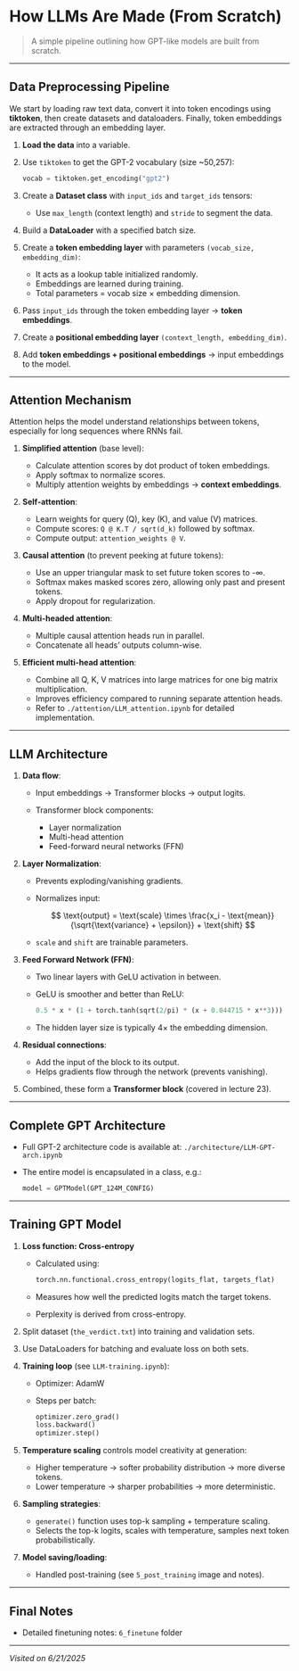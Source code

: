 # How LLMs Are Made (From Scratch)

> A simple pipeline outlining how GPT-like models are built from scratch.

---

## Data Preprocessing Pipeline

We start by loading raw text data, convert it into token encodings using **tiktoken**, then create datasets and dataloaders. Finally, token embeddings are extracted through an embedding layer.

1. **Load the data** into a variable.
2. Use `tiktoken` to get the GPT-2 vocabulary (size \~50,257):

   ```python
   vocab = tiktoken.get_encoding("gpt2")
   ```

3. Create a **Dataset class** with `input_ids` and `target_ids` tensors:

   - Use `max_length` (context length) and `stride` to segment the data.

4. Build a **DataLoader** with a specified batch size.
5. Create a **token embedding layer** with parameters `(vocab_size, embedding_dim)`:

   - It acts as a lookup table initialized randomly.
   - Embeddings are learned during training.
   - Total parameters = vocab size × embedding dimension.

6. Pass `input_ids` through the token embedding layer → **token embeddings**.
7. Create a **positional embedding layer** `(context_length, embedding_dim)`.
8. Add **token embeddings + positional embeddings** → input embeddings to the model.

---

## Attention Mechanism

Attention helps the model understand relationships between tokens, especially for long sequences where RNNs fail.

1. **Simplified attention** (base level):

   - Calculate attention scores by dot product of token embeddings.
   - Apply softmax to normalize scores.
   - Multiply attention weights by embeddings → **context embeddings**.

2. **Self-attention**:

   - Learn weights for query (Q), key (K), and value (V) matrices.
   - Compute scores: `Q @ K.T / sqrt(d_k)` followed by softmax.
   - Compute output: `attention_weights @ V`.

3. **Causal attention** (to prevent peeking at future tokens):

   - Use an upper triangular mask to set future token scores to -∞.
   - Softmax makes masked scores zero, allowing only past and present tokens.
   - Apply dropout for regularization.

4. **Multi-headed attention**:

   - Multiple causal attention heads run in parallel.
   - Concatenate all heads’ outputs column-wise.

5. **Efficient multi-head attention**:

   - Combine all Q, K, V matrices into large matrices for one big matrix multiplication.
   - Improves efficiency compared to running separate attention heads.
   - Refer to `./attention/LLM_attention.ipynb` for detailed implementation.

---

## LLM Architecture

1. **Data flow**:

   - Input embeddings → Transformer blocks → output logits.
   - Transformer block components:

     - Layer normalization
     - Multi-head attention
     - Feed-forward neural networks (FFN)

2. **Layer Normalization**:

   - Prevents exploding/vanishing gradients.
   - Normalizes input:

     $$
     \text{output} = \text{scale} \times \frac{x_i - \text{mean}}{\sqrt{\text{variance} + \epsilon}} + \text{shift}
     $$

   - `scale` and `shift` are trainable parameters.

3. **Feed Forward Network (FFN)**:

   - Two linear layers with GeLU activation in between.
   - GeLU is smoother and better than ReLU:

     ```python
     0.5 * x * (1 + torch.tanh(sqrt(2/pi) * (x + 0.044715 * x**3)))
     ```

   - The hidden layer size is typically 4× the embedding dimension.

4. **Residual connections**:

   - Add the input of the block to its output.
   - Helps gradients flow through the network (prevents vanishing).

5. Combined, these form a **Transformer block** (covered in lecture 23).

---

## Complete GPT Architecture

- Full GPT-2 architecture code is available at:
  `./architecture/LLM-GPT-arch.ipynb`
- The entire model is encapsulated in a class, e.g.:

  ```python
  model = GPTModel(GPT_124M_CONFIG)
  ```

---

## Training GPT Model

1. **Loss function: Cross-entropy**

   - Calculated using:

     ```python
     torch.nn.functional.cross_entropy(logits_flat, targets_flat)
     ```

   - Measures how well the predicted logits match the target tokens.
   - Perplexity is derived from cross-entropy.

2. Split dataset (`the_verdict.txt`) into training and validation sets.
3. Use DataLoaders for batching and evaluate loss on both sets.
4. **Training loop** (see `LLM-training.ipynb`):

   - Optimizer: AdamW
   - Steps per batch:

     ```python
     optimizer.zero_grad()
     loss.backward()
     optimizer.step()
     ```

5. **Temperature scaling** controls model creativity at generation:

   - Higher temperature → softer probability distribution → more diverse tokens.
   - Lower temperature → sharper probabilities → more deterministic.

6. **Sampling strategies**:

   - `generate()` function uses top-k sampling + temperature scaling.
   - Selects the top-k logits, scales with temperature, samples next token probabilistically.

7. **Model saving/loading**:

   - Handled post-training (see `5_post_training` image and notes).

---

## Final Notes

- Detailed finetuning notes: `6_finetune` folder

---

_Visited on 6/21/2025_
